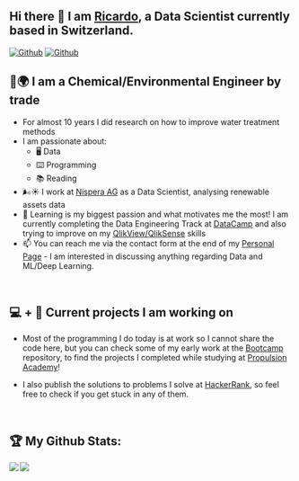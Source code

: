 ## Hi there 👋 I am [Ricardo](https://ricsegundo.github.io), a Data Scientist currently based in Switzerland.

[![Github](https://img.shields.io/github/followers/RicSegundo?label=Followers&logo=Github)](https://github.com/RicSegundo) [![Github](https://visitor-badge.laobi.icu/badge?page_id=RicSegundo.RicSegundo)](https://github.com/RicSegundo)


## :lab_coat::earth_africa: I am a Chemical/Environmental Engineer by trade

- For almost 10 years I did research on how to improve water treatment methods
- I am passionate about:
  - :desktop_computer: Data
  - :keyboard: Programming
  - :books: Reading 
- :wind_face::sunny: I work at [Nispera AG](https://nispera.com) as a Data Scientist, analysing renewable assets data
- :open_book: Learning is my biggest passion and what motivates me the most! I am currently completing the Data Engineering Track at [DataCamp](http://www.datacamp.com/) and also trying to improve on my [QlikView/QlikSense](https://www.qlik.com) skills
- 📫 You can reach me via the contact form at the end of my [Personal Page](https://ricsegundo.github.io) - I am interested in discussing anything regarding Data and ML/Deep Learning.

<br />

## 💻 + 🧠 Current projects I am working on

- Most of the programming I do today is at work so I cannot share the code here, but you can check some of my early work at the [Bootcamp](https://github.com/RicSegundo/DataScienceBootcamp) repository, to find the projects I completed while studying at [Propulsion Academy](https://propulsion.academy)!

- I also publish the solutions to problems I solve at [HackerRank](https://github.com/RicSegundo/HackerRank), so feel free to check if you get stuck in any of them.

<br />

<!--
### How have I performed in the recent past?
[![Ricardo's github stats](https://github-readme-stats.vercel.app/api?username=RicSegundo&count_private=true&show_icons=true&theme=radical&hide_rank=false)](https://github.com/anuraghazra/github-readme-stats)
[![Top Languagess](https://github-readme-stats.vercel.app/api/top-langs/?username=RicSegundo)](https://github.com/anuraghazra/github-readme-stats)
-->

## :trophy: My Github Stats:

<div>
<a href="https://github-readme-stats.vercel.app/api?username=RicSegundo&count_private=true&show_icons=true&theme=tokyonight">
  <img  align="left" src="https://github-readme-stats.vercel.app/api?username=RicSegundo&count_private=true&show_icons=true&theme=tokyonight" />
</a>
<a href="https://github-readme-stats.vercel.app/api/top-langs/?username=RicSegundo&hide=php&theme=tokyonight">
  <img align="left" src="https://github-readme-stats.vercel.app/api/top-langs/?username=RicSegundo&hide=php&theme=tokyonight" />
</a>
</div>

